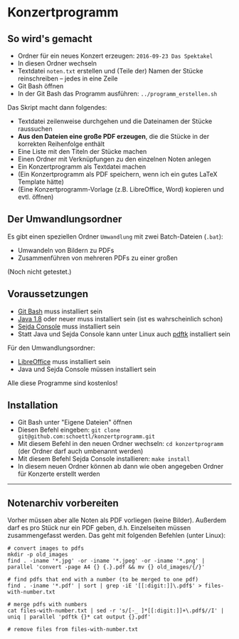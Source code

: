 Konzertprogramm
===============

## So wird's gemacht

 - Ordner für ein neues Konzert erzeugen: `2016-09-23 Das Spektakel`
 - In diesen Ordner wechseln
 - Textdatei `noten.txt` erstellen und (Teile der) Namen der Stücke reinschreiben &ndash; jedes in eine Zeile
 - Git Bash öffnen
 - In der Git Bash das Programm ausführen: `../programm_erstellen.sh`

Das Skript macht dann folgendes:

 - Textdatei zeilenweise durchgehen und die Dateinamen der Stücke raussuchen
 - **Aus den Dateien eine große PDF erzeugen**, die die Stücke in der korrekten Reihenfolge enthält
 - Eine Liste mit den Titeln der Stücke machen
 - Einen Ordner mit Verknüpfungen zu den einzelnen Noten anlegen
 - Ein Konzertprogramm als Textdatei machen
 - (Ein Konzertprogramm als PDF speichern, wenn ich ein gutes LaTeX Template hätte)
 - (Eine Konzertprogramm-Vorlage (z.B. LibreOffice, Word) kopieren und evtl. öffnen)

## Der Umwandlungsordner

Es gibt einen speziellen Ordner `Umwandlung` mit zwei Batch-Dateien (`.bat`):

 - Umwandeln von Bildern zu PDFs
 - Zusammenführen von mehreren PDFs zu einer großen

(Noch nicht getestet.)

## Voraussetzungen

 - [Git Bash](https://git-scm.com/downloads) muss installiert sein
 - [Java 1.8](https://www.java.com/de/download/) oder neuer muss installiert sein (ist es wahrscheinlich schon)
 - [Sejda Console](http://www.sejda.org/) muss installiert sein
 - Statt Java und Sejda Console kann unter Linux auch [pdftk](http://www.lagotzki.de/pdftk/) installiert sein

Für den Umwandlungsordner:

 - [LibreOffice](https://de.libreoffice.org/) muss installiert sein
 - Java und Sejda Console müssen installiert sein

Alle diese Programme sind kostenlos!

## Installation

 - Git Bash unter "Eigene Dateien" öffnen
 - Diesen Befehl eingeben: `git clone git@github.com:schoettl/konzertprogramm.git`
 - Mit diesem Befehl in den neuen Ordner wechseln: `cd konzertprogramm` (der Ordner darf auch umbenannt werden)
 - Mit diesem Befehl Sejda Console installieren: `make install`
 - In diesem neuen Ordner können ab dann wie oben angegeben Ordner für Konzerte erstellt werden

-----------

## Notenarchiv vorbereiten

Vorher müssen aber alle Noten als PDF vorliegen (keine Bilder).
Außerdem darf es pro Stück nur ein PDF geben, d.h. Einzelseiten müssen
zusammengefasst werden.
Das geht mit folgenden Befehlen (unter Linux):

```
# convert images to pdfs
mkdir -p old_images
find . -iname '*.jpg' -or -iname '*.jpeg' -or -iname '*.png' | parallel 'convert -page A4 {} {.}.pdf && mv {} old_images/{/}'

# find pdfs that end with a number (to be merged to one pdf)
find . -iname '*.pdf' | sort | grep -iE '[[:digit:]]\.pdf$' > files-with-number.txt

# merge pdfs with numbers
cat files-with-number.txt | sed -r 's/[-_ ]*[[:digit:]]+\.pdf$//I' | uniq | parallel 'pdftk {}* cat output {}.pdf'

# remove files from files-with-number.txt
```
